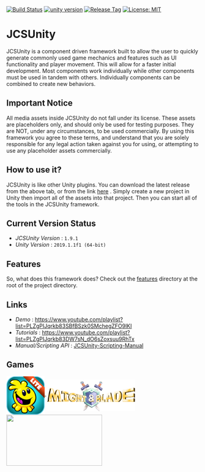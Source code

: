 [![Build Status](https://travis-ci.com/jcs090218/JCSUnity.svg?branch=master)](https://travis-ci.com/jcs090218/JCSUnity)
[![unity version](https://img.shields.io/badge/unity%20version-2019.1.1f1-blue.svg)](https://unity3d.com/get-unity/download/archive)
[![Release Tag](https://img.shields.io/github/tag/jcs090218/JCSUnity.svg?label=release)](https://github.com/jcs090218/JCSUnity/releases/latest)
[![License: MIT](https://img.shields.io/badge/License-MIT-yellow.svg)](https://opensource.org/licenses/MIT)


# JCSUnity
JCSUnity is a component driven framework built to allow the user
to quickly generate commonly used game mechanics and features
such as UI functionality and player movement. This will allow
for a faster initial development. Most components work individually
while other components must be used in tandem with others.
Individually components can be combined to create new behaviors.


## Important Notice
All media assets inside JCSUnity do not fall under its license.
These assets are placeholders only, and should only be used for
testing purposes. They are NOT, under any circumstances, to be
used commercially. By using this framework you agree to these
terms, and understand that you are solely responsible for any
legal action taken against you for using, or attempting to use
any placeholder assets commercially.


## How to use it?
JCSUnity is like other Unity plugins. You can download the latest
release from the above tab, or from the link
[here](https://github.com/jcs090218/JCSUnity/releases/latest)
. Simply create a new project in Unity then import all of
the assets into that project. Then you can start all of the tools
in the JCSUnity framework. <br/>


## Current Version Status
* *JCSUnity Version* : `1.9.1`
* *Unity Version* : `2019.1.1f1 (64-bit)`


## Features
So, what does this framework does? Check out the
[features](https://github.com/jcs090218/JCSUnity/tree/master/features)
directory at the root of the project directory.


## Links
* *Demo* : https://www.youtube.com/playlist?list=PLZgPIJqrkb83SBfBSzk0SMchegZFO9lKI
* *Tutorials* : https://www.youtube.com/playlist?list=PLZgPIJqrkb83DW7sN_dO6sZoxsuu9RhTx
* *Manual/Scripting API* : <a href="http://www.jcs-profile.com:3001">JCSUnity-Scripting-Manual</a>


## Games
<a href="https://play.google.com/store/apps/details?id=com.aau.jcs" target="_blank">
  <img src="./games/hemlock_logo.png" width="100" height="100" align="middle"/>
</a>
<a href="https://www.youtube.com/watch?v=si_G0zIo0P0&feature=youtu.be" target="_blank">
  <img src="./games/might_&_blade_logo.png" width="232" height="83" align="middle"/>
</a>
<a href="https://mwgamedesign.itch.io/sugar-sleuths" target="_blank">
  <img src="./games/SugarSleuths_logo.png" width="250" height="133" align="middle"/>
</a>
